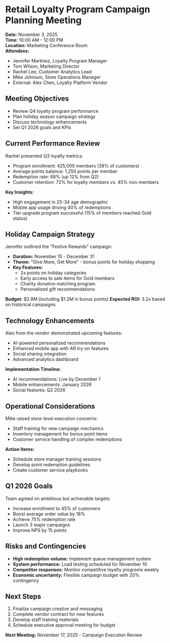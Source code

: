 # Retail Loyalty Program Campaign Planning Meeting

**Date:** November 3, 2025  
**Time:** 10:00 AM - 12:00 PM  
**Location:** Marketing Conference Room  
**Attendees:**  
- Jennifer Martinez, Loyalty Program Manager  
- Tom Wilson, Marketing Director  
- Rachel Lee, Customer Analytics Lead  
- Mike Johnson, Store Operations Manager  
- External: Alex Chen, Loyalty Platform Vendor  

## Meeting Objectives
- Review Q4 loyalty program performance
- Plan holiday season campaign strategy
- Discuss technology enhancements
- Set Q1 2026 goals and KPIs

## Current Performance Review
Rachel presented Q3 loyalty metrics:
- Program enrollment: 425,000 members (38% of customers)
- Average points balance: 1,250 points per member
- Redemption rate: 68% (up 12% from Q2)
- Customer retention: 72% for loyalty members vs. 45% non-members

**Key Insights:**
- High engagement in 25-34 age demographic
- Mobile app usage driving 40% of redemptions
- Tier upgrade program successful (15% of members reached Gold status)

## Holiday Campaign Strategy
Jennifer outlined the "Festive Rewards" campaign:
- **Duration:** November 15 - December 31
- **Theme:** "Give More, Get More" - bonus points for holiday shopping
- **Key Features:**
  - 2x points on holiday categories
  - Early access to sale items for Gold members
  - Charity donation matching program
  - Personalized gift recommendations

**Budget:** $2.8M (including $1.2M in bonus points)
**Expected ROI:** 3.2x based on historical campaigns

## Technology Enhancements
Alex from the vendor demonstrated upcoming features:
- AI-powered personalized recommendations
- Enhanced mobile app with AR try-on features
- Social sharing integration
- Advanced analytics dashboard

**Implementation Timeline:**
- AI recommendations: Live by December 1
- Mobile enhancements: January 2026
- Social features: Q2 2026

## Operational Considerations
Mike raised store-level execution concerns:
- Staff training for new campaign mechanics
- Inventory management for bonus point items
- Customer service handling of complex redemptions

**Action Items:**
- Schedule store manager training sessions
- Develop point redemption guidelines
- Create customer service playbooks

## Q1 2026 Goals
Team agreed on ambitious but achievable targets:
- Increase enrollment to 45% of customers
- Boost average order value by 18%
- Achieve 75% redemption rate
- Launch 3 major campaigns
- Improve NPS by 15 points

## Risks and Contingencies
- **High redemption volume:** Implement queue management system
- **System performance:** Load testing scheduled for November 10
- **Competitor responses:** Monitor competitive loyalty programs weekly
- **Economic uncertainty:** Flexible campaign budget with 20% contingency

## Next Steps
1. Finalize campaign creative and messaging
2. Complete vendor contract for new features
3. Develop staff training materials
4. Schedule executive approval meeting for budget

**Next Meeting:** November 17, 2025 - Campaign Execution Review